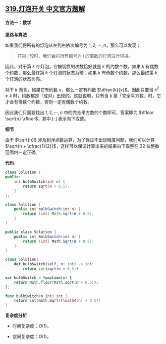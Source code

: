 ## [319.灯泡开关 中文官方题解](https://leetcode.cn/problems/bulb-switcher/solutions/100000/deng-pao-kai-guan-by-leetcode-solution-rrgp)

#### 方法一：数学

**思路与算法**

如果我们将所有的灯泡从左到右依次编号为 $1, 2, \cdots, n$，那么可以发现：

> 在第 $i$ 轮时，我们会将所有编号为 $i$ 的倍数的灯泡进行切换。

因此，对于第 $k$ 个灯泡，它被切换的次数恰好就是 $k$ 的约数个数。如果 $k$ 有偶数个约数，那么最终第 $k$ 个灯泡的状态为暗；如果 $k$ 有奇数个约数，那么最终第 $k$ 个灯泡的状态为亮。

对于 $k$ 而言，如果它有约数 $x$，那么一定有约数 $\dfrac{k}{x}$。因此只要当 $x^2 \neq k$ 时，约数都是「成对」出现的。这就说明，只有当 $k$ 是「完全平方数」时，它才会有奇数个约数，否则一定有偶数个约数。

因此我们只需要找出 $1, 2, \cdots, n$ 中的完全平方数的个数即可，答案即为 $\lfloor \sqrt{n} \rfloor$，其中 $\lfloor \cdot \rfloor$ 表示向下取整。

**细节**

由于 $\sqrt{n}$ 涉及到浮点数运算，为了保证不出现精度问题，我们可以计算 $\sqrt{n + \dfrac{1}{2}}$，这样可以保证计算出来的结果向下取整在 $32$ 位整数范围内一定正确。

**代码**

```C++ [sol1-C++]
class Solution {
public:
    int bulbSwitch(int n) {
        return sqrt(n + 0.5);
    }
};
```

```Java [sol1-Java]
class Solution {
    public int bulbSwitch(int n) {
        return (int) Math.sqrt(n + 0.5);
    }
}
```

```C# [sol1-C#]
public class Solution {
    public int BulbSwitch(int n) {
        return (int) Math.Sqrt(n + 0.5);
    }
}
```

```Python [sol1-Python3]
class Solution:
    def bulbSwitch(self, n: int) -> int:
        return int(sqrt(n + 0.5))
```

```JavaScript [sol1-JavaScript]
var bulbSwitch = function(n) {
    return Math.floor(Math.sqrt(n + 0.5));
};
```

```go [sol1-Golang]
func bulbSwitch(n int) int {
    return int(math.Sqrt(float64(n) + 0.5))
}
```

**复杂度分析**

- 时间复杂度：$O(1)$。

- 空间复杂度：$O(1)$。